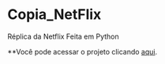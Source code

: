 # Copia_NetFlix
 Réplica da Netflix Feita em Python

**Você pode acessar o projeto clicando <a href="https://rafaflix1.herokuapp.com/">aqui</a>.</p>
